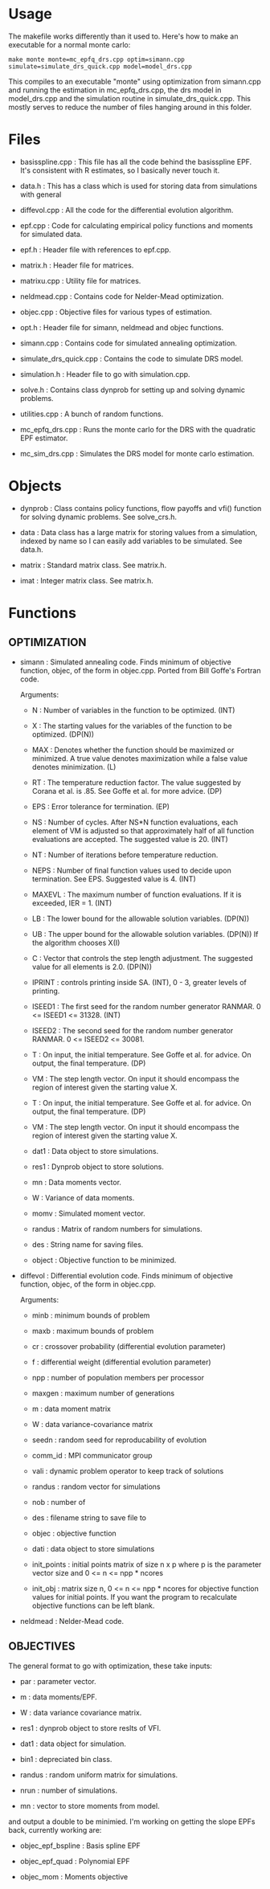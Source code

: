 

# Usage

The makefile works differently than it used to. Here's how to make an executable for a normal monte carlo:

	make monte monte=mc_epfq_drs.cpp optim=simann.cpp simulate=simulate_drs_quick.cpp model=model_drs.cpp 

This compiles to an executable "monte" using optimization from simann.cpp and running the estimation in mc_epfq_drs.cpp, the drs model in model_drs.cpp and the simulation routine in simulate_drs_quick.cpp. This mostly serves to reduce the number of files hanging around in this folder. 



# Files

+ basisspline.cpp  : This file has all the code behind the basisspline EPF. It's consistent with R estimates, so I basically never touch it.

+ data.h           : This has a class which is used for storing data from simulations with general 

+ diffevol.cpp     : All the code for the differential evolution algorithm.

+ epf.cpp          : Code for calculating empirical policy functions and moments for simulated data.

+ epf.h            : Header file with references to epf.cpp.

+ matrix.h         :  Header file for matrices.

+ matrixu.cpp : Utility file for matrices. 

+ neldmead.cpp     : Contains code for Nelder-Mead optimization.

+ objec.cpp        : Objective files for various types of estimation.

+ opt.h            : Header file for simann, neldmead and objec functions.

+ simann.cpp       : Contains code for simulated annealing optimization.

+ simulate_drs_quick.cpp     : Contains the code to simulate DRS model. 

+ simulation.h     : Header file to go with simulation.cpp.

+ solve.h      : Contains class dynprob for setting up and solving dynamic problems. 

+ utilities.cpp    : A bunch of random functions.

+ mc_epfq_drs.cpp : Runs the monte carlo for the DRS with the quadratic EPF estimator.

+ mc_sim_drs.cpp : Simulates the DRS model for monte carlo estimation.

# Objects

+ dynprob : Class contains policy functions, flow payoffs and vfi() function for solving dynamic problems. See solve_crs.h.

+ data    : Data class has a large matrix for storing values from a simulation, indexed by name so I can easily add variables to be simulated. See data.h.

+ matrix  : Standard matrix class. See matrix.h.

+ imat    : Integer matrix class. See matrix.h.

# Functions

## OPTIMIZATION

+ simann   : Simulated annealing code. Finds minimum of objective function, objec, of the form in objec.cpp. Ported from Bill Goffe's Fortran code.

	Arguments:

	- N               : Number of variables in the function to be optimized. (INT)

	- X               : The starting values for the variables of the function to be optimized. (DP(N))

	- MAX             : Denotes whether the function should be maximized or minimized. A true value denotes maximization while a false value denotes minimization. (L)

	- RT              : The temperature reduction factor.  The value suggested by Corana et al. is .85. See Goffe et al. for more advice. (DP)

	- EPS             : Error tolerance for termination. (EP)

	- NS              : Number of cycles.  After NS*N function evaluations, each element of VM is adjusted so that approximately half of all function evaluations are accepted.  The suggested value is 20. (INT)

	- NT              : Number of iterations before temperature reduction.

	- NEPS            : Number of final function values used to decide upon termination.  See EPS.  Suggested value is 4. (INT)

	- MAXEVL          : The maximum number of function evaluations.  If it is exceeded, IER = 1. (INT)

	- LB              : The lower bound for the allowable solution variables. (DP(N))

	- UB              : The upper bound for the allowable solution variables. (DP(N)) If the algorithm chooses X(I)

	- C               : Vector that controls the step length adjustment.  The suggested value for all elements is 2.0. (DP(N))

	- IPRINT          : controls printing inside SA. (INT), 0 - 3, greater levels of printing.

	- ISEED1          : The first seed for the random number generator RANMAR. 0 <= ISEED1 <= 31328. (INT)

	- ISEED2          : The second seed for the random number generator RANMAR. 0 <= ISEED2 <= 30081.

	- T               : On input, the initial temperature. See Goffe et al. for advice. On output, the final temperature. (DP)

	- VM              : The step length vector. On input it should encompass the region of interest given the starting value X.

	- T      : On input, the initial temperature. See Goffe et al. for advice. On output, the final temperature. (DP)

	- VM     : The step length vector. On input it should encompass the region of interest given the starting value X.

	- dat1   : Data object to store simulations.

	- res1   : Dynprob object to store solutions.

	- mn     : Data moments vector.

	- W      : Variance of data moments.

	- momv   : Simulated moment vector.

	- randus : Matrix of random numbers for simulations.

	- des    : String name for saving files.

	- object : Objective function to be minimized.

+ diffevol : Differential evolution code. Finds minimum of objective function, objec, of the form in objec.cpp.

	Arguments:

	- minb        : minimum bounds of problem

	- maxb        : maximum bounds of problem

	- cr          : crossover probability (differential evolution parameter)

	- f           : differential weight (differential evolution parameter)

	- npp         : number of population members per processor

	- maxgen      : maximum number of generations

	- m           : data moment matrix

	- W           : data variance-covariance matrix

	- seedn       : random seed for reproducability of evolution

	- comm_id     : MPI communicator group

	- vali        : dynamic problem operator to keep track of solutions

	- randus      : random vector for simulations

	- nob         : number of

	- des         : filename string to save file to

	- objec       : objective function

	- dati        : data object to store simulations

	- init_points : initial points matrix of size n x p where p is the parameter vector size and 0 <= n <= npp * ncores

	- init_obj    : matrix size n, 0 <= n <= npp * ncores for objective function values for initial points. If you want the program to recalculate objective functions can be left blank.




+ neldmead : Nelder-Mead code.




## OBJECTIVES

The general format to go with optimization, these take inputs:

- par    : parameter vector.

- m      : data moments/EPF.

- W      : data variance covariance matrix.

- res1   : dynprob object to store reslts of VFI.

- dat1   : data object for simulation.

- bin1   : depreciated bin class.

- randus : random uniform matrix for simulations.

- nrun   : number of simulations.

- mn     : vector to store moments from model.


and output a double to be minimied. I'm working on getting the slope EPFs back, currently working are:

+ objec_epf_bspline : Basis spline EPF

+ objec_epf_quad    :	Polynomial EPF

+ objec_mom         : Moments objective

